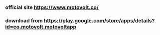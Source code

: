 ### official site https://www.motovolt.co/
### download from https://play.google.com/store/apps/details?id=co.motovolt.motovoltapp

